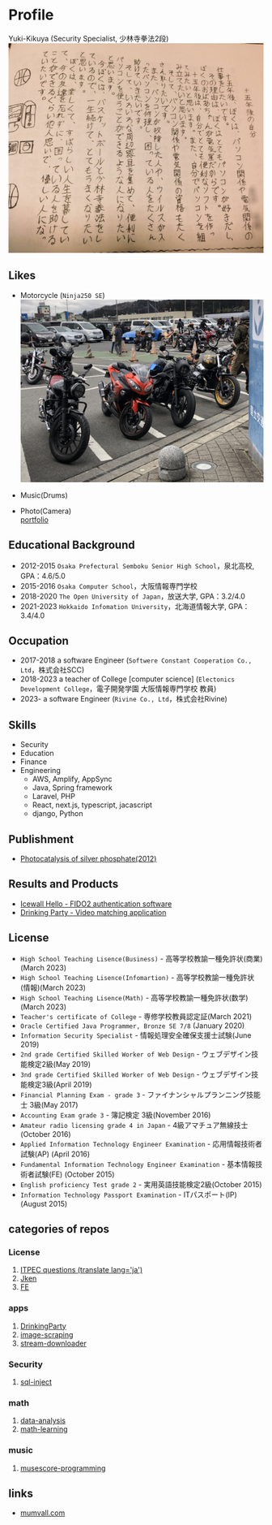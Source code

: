 # Profile

Yuki-Kikuya (Security Specialist, 少林寺拳法2段)
![卒業文集](assets/20190921T001312_Original.jpeg)


## Likes
* Motorcycle (`Ninja250 SE`)  
  ![](assets/IMG_4650.JPG)
* Music(Drums)  
  
* Photo(Camera)   
  [portfolio](https://photo.mumvall.com/)

## Educational Background 
* 2012-2015 `Osaka Prefectural Semboku Senior High School`，泉北高校, GPA：4.6/5.0
* 2015-2016 `Osaka Computer School`，大阪情報専門学校
* 2018-2020 `The Open University of Japan`，放送大学, GPA：3.2/4.0
* 2021-2023 `Hokkaido Infomation University`，北海道情報大学, GPA：3.4/4.0

## Occupation
* 2017-2018 a software Engineer (`Softwere Constant Cooperation Co., Ltd`，株式会社SCC)
* 2018-2023 a teacher of College [computer science] (`Electonics Development College`，電子開発学園 大阪情報専門学校 教員)
* 2023-     a software Engineer (`Rivine Co., Ltd`，株式会社Rivine)

## Skills
* Security
* Education
* Finance
* Engineering
    - AWS, Amplify, AppSync
    - Java, Spring framework
    - Laravel, PHP
    - React, next.js, typescript, jacascript
    - django, Python

## Publishment
* [Photocatalysis of silver phosphate(2012)](doc/2012.pdf)

## Results and Products
* [Icewall Hello - FIDO2 authentication software](https://www.hpe.com/jp/ja/software/icewall/mfa/mfa-fido2.html)
* [Drinking Party - Video matching application](doc/2015.pdf)

## License
* `High School Teaching Lisence(Business)` - 高等学校教諭一種免許状(商業)(March 2023)
* `High School Teaching Lisence(Infomartion)` - 高等学校教諭一種免許状(情報)(March 2023)
* `High School Teaching Lisence(Math)` - 高等学校教諭一種免許状(数学)(March 2023)
* `Teacher's certificate of College` - 専修学校教員認定証(March 2021)
* `Oracle Certified Java Programmer, Bronze SE 7/8` (January 2020)
* `Information Security Specialist` - 情報処理安全確保支援士試験(June 2019)
* `2nd grade Certified Skilled Worker of Web Design` - ウェブデザイン技能検定2級(May 2019)
* `3nd grade Certified Skilled Worker of Web Design` - ウェブデザイン技能検定3級(April 2019)
* `Financial Planning Exam - grade 3` - ファイナンシャルプランニング技能士 3級(May 2017)
* `Accounting Exam grade 3` - 簿記検定 3級(November 2016)
* `Amateur radio licensing grade 4 in Japan` - 4級アマチュア無線技士(October 2016)
* `Applied Information Technology Engineer Examination` - 応用情報技術者試験(AP) (April 2016)
* `Fundamental Information Technology Engineer Examination` - 基本情報技術者試験(FE) (October 2015)
* `English proficiency Test grade 2` - 実用英語技能検定2級(October 2015)
* `Information Technology Passport Examination` - ITパスポート(IP) (August 2015)


## categories of repos
### License
1. [ITPEC questions (translate lang='ja')](https://yuuyuu244.github.io/itpec-fe-trans-ja/)
2. [Jken](https://github.com/yuuyuu244/info-tech-cert-jken)
3. [FE](https://github.com/yuuyuu244/national-exam-fe8)

### apps
1. [DrinkingParty](https://github.com/yuuyuu244/DrinkingParty)
1. [image-scraping](https://github.com/yuuyuu244/image-scraping)
1. [stream-downloader](https://github.com/yuuyuu244/stream-downloader)

### Security

1. [sql-inject](https://github.com/yuuyuu244/sql-inject)

### math

1. [data-analysis](https://github.com/yuuyuu244/data-analysis)
2. [math-learning](https://github.com/yuuyuu244/math-learning)

### music

1. [musescore-programming](https://github.com/yuuyuu244/musescore-programming)



## links

* [mumvall.com](http://mumvall.com)
